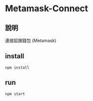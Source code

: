 # Metamask-Connect

## 說明
連接狐狸錢包 (Metamask)

## install
```
npm install
```

## run
```
npm start
```